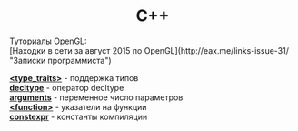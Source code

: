 <h1 align="center">C++</h1>
Туториалы OpenGL:
</br>[Находки в сети за август 2015 по OpenGL](http://eax.me/links-issue-31/ "Записки программиста")

**[\<type_traits>](type_trains.md)** - поддержка типов<br>
**[decltype](decltype.md)** - оператор decltype<br>
**[arguments](arguments.md)** - переменное число параметров<br>
**[\<function>](function.md)** - указатели на функции<br>
**[constexpr](constexpr.md)** - константы компиляции<br>
